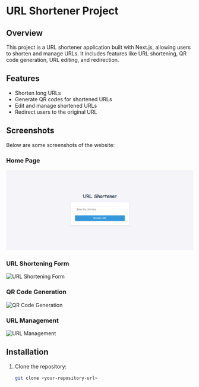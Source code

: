 # URL Shortener Project

## Overview

This project is a URL shortener application built with Next.js, allowing users to shorten and manage URLs. It includes features like URL shortening, QR code generation, URL editing, and redirection.

## Features

- Shorten long URLs
- Generate QR codes for shortened URLs
- Edit and manage shortened URLs
- Redirect users to the original URL

## Screenshots

Below are some screenshots of the website:

### Home Page
![Home Page](docs/homeurl.png)

### URL Shortening Form
![URL Shortening Form](./docs/url-shortening-form.png)

### QR Code Generation
![QR Code Generation](./docs/qr-code-generation.png)

### URL Management
![URL Management](./docs/url-management.png)

## Installation

1. Clone the repository:
   ```bash
   git clone <your-repository-url>
